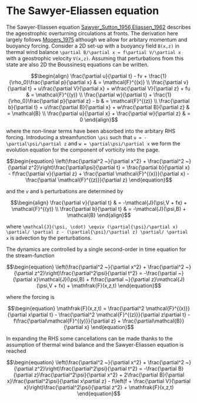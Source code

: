 # The Sawyer-Eliassen equation 

The Sawyer-Eliassen equation [Sawyer_Sutton_1956,Eliassen_1962](@citep) describes the ageostrophic overturning circulations at fronts. The derivation here largely follows [Mooers_1975](@citet) although we allow for arbitary momentum and buoyancy forcing. Consider a 2D set-up with a buoyancy field ``B(x,z)`` in thermal wind balance ``\partial B/\partial x = f\partial V/\partial x`` with a geostrophic velocity ``V(x,z)``. Assuming that perturbations from this state are also 2D the Boussinesq equations can be written.

```math
\begin{align}
    \frac{\partial u}{\partial t} - fv + \frac{1}{\rho_0}\frac{\partial p}{\partial x} & = \mathcal{F}^{(x)} \\     
    \frac{\partial v}{\partial t} + u\frac{\partial V}{\partial x} + w\frac{\partial V}{\partial z} + fu & = \mathcal{F}^{(y)} \\
    \frac{\partial w}{\partial t} + \frac{1}{\rho_0}\frac{\partial p}{\partial z} - b & = \mathcal{F}^{(z)} \\
    \frac{\partial b}{\partial t} + u\frac{\partial B}{\partial x} + w\frac{\partial B}{\partial z} & = \mathcal{B} \\
    \frac{\partial u}{\partial x} + \frac{\partial w}{\partial z} & = 0
\end{align}
```
where the non-linear terms have been absorbed into the arbitary RHS forcing. Introducing a streamfunction ``\psi`` such that ``u = -\partial\psi/\partial z`` and ``w = \partial\psi/\partial x`` we form the evolution equation for the component of vorticity into the page.

```math
\begin{equation}
    \left(\frac{\partial^2 ~}{\partial x^2} + \frac{\partial^2 ~}{\partial z^2}\right)\frac{\partial\psi}{\partial t} = \frac{\partial b}{\partial x} - f\frac{\partial v}{\partial z} + \frac{\partial \mathcal{F}^{(x)}}{\partial x} - \frac{\partial \mathcal{F}^{(z)}}{\partial z}
\end{equation}
```

and the ``v`` and ``b`` perturbations are determined by 
```math
\begin{align}
    \frac{\partial v}{\partial t} & = -\mathcal{J}(\psi,V + fx) + \mathcal{F}^{(y)} \\ 
    \frac{\partial b}{\partial t} & = -\mathcal{J}(\psi,B) + \mathcal{B}
\end{align}
```
where ``\mathcal{J}(\psi, \cdot) \equiv (\partial{\psi}/\partial x) \partial/ \partial z - (\partial{\psi}/\partial z) \partial/ \partial x`` is advection by the perturbations.

The dynamics are controlled by a single second-order in time equation for the stream-function
```math
\begin{equation}
    \left(\frac{\partial^2 ~}{\partial x^2} + \frac{\partial^2 ~}{\partial z^2}\right)\frac{\partial^2\psi}{\partial t^2} = -\frac{\partial ~}{\partial x}\mathcal{J}(\psi,B) + f\frac{\partial ~}{\partial z}\mathcal{J}(\psi,V + fx) + \mathfrak{F}(x,z,t)
\end{equation}
```
where the forcing is 
```math
\begin{equation}
    \mathfrak{F}(x,z,t) = \frac{\partial^2 \mathcal{F}^{(x)}}{\partial x\partial t} - \frac{\partial^2 \mathcal{F}^{(z)}}{\partial z\partial t} - f\frac{\partial\mathcal{F}^{(y)}}{\partial z} + \frac{\partial\mathcal{B}}{\partial x}
\end{equation}
```
In expanding the RHS some cancellations can be made thanks to the assumption of thermal wind balance and the Sawyer-Eliassen equation is reached
```math
\begin{equation}
    \left(\frac{\partial^2 ~}{\partial x^2} + \frac{\partial^2 ~}{\partial z^2}\right)\frac{\partial^2\psi}{\partial t^2} = -\frac{\partial B}{\partial z}\frac{\partial^2\psi}{\partial x^2} + 2\frac{\partial B}{\partial x}\frac{\partial^2\psi}{\partial x\partial z} - f\left(f + \frac{\partial V}{\partial x}\right)\frac{\partial^2\psi}{\partial z^2} + \mathfrak{F}(x,z,t)
\end{equation}
```